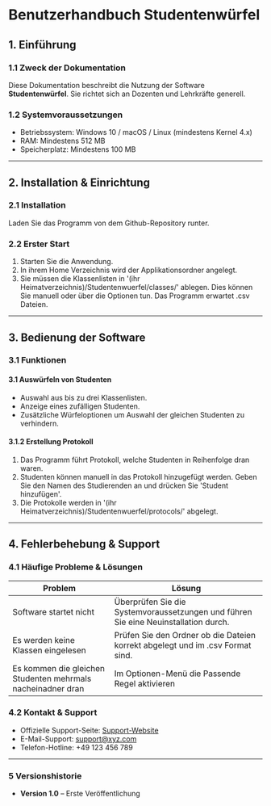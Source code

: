 # **Benutzerhandbuch Studentenwürfel**

## **1. Einführung**

### **1.1 Zweck der Dokumentation**
Diese Dokumentation beschreibt die Nutzung der Software **Studentenwürfel**. Sie richtet sich an Dozenten und Lehrkräfte generell.

### **1.2 Systemvoraussetzungen**
- Betriebssystem: Windows 10 / macOS / Linux (mindestens Kernel 4.x)
- RAM: Mindestens 512 MB
- Speicherplatz: Mindestens 100 MB

---

## **2. Installation & Einrichtung**

### **2.1 Installation**
Laden Sie das Programm von dem Github-Repository runter.

### **2.2 Erster Start**
1. Starten Sie die Anwendung.
2. In ihrem Home Verzeichnis wird der Applikationsordner angelegt.
3. Sie müssen die Klassenlisten in '(ihr Heimatverzeichnis)/Studentenwuerfel/classes/' ablegen. Dies können Sie manuell oder über die Optionen tun. Das Programm erwartet .csv Dateien.

---

## **3. Bedienung der Software**

### **3.1 Funktionen**
#### **3.1 Auswürfeln von Studenten**
- Auswahl aus bis zu drei Klassenlisten.
- Anzeige eines zufälligen Studenten.
- Zusätzliche Würfeloptionen um Auswahl der gleichen Studenten zu verhindern.

#### **3.1.2 Erstellung Protokoll**
1. Das Programm führt Protokoll, welche Studenten in Reihenfolge dran waren.
2. Studenten können manuell in das Protokoll hinzugefügt werden. Geben Sie den Namen des Studierenden an und drücken Sie 'Student hinzufügen'.
3. Die Protokolle werden in '(ihr Heimatverzeichnis)/Studentenwuerfel/protocols/' abgelegt.

---

## **4. Fehlerbehebung & Support**

### **4.1 Häufige Probleme & Lösungen**
| Problem | Lösung |
|---------|--------|
| Software startet nicht | Überprüfen Sie die Systemvoraussetzungen und führen Sie eine Neuinstallation durch. |
| Es werden keine Klassen eingelesen | Prüfen Sie den Ordner ob die Dateien korrekt abgelegt und im .csv Format sind. |
| Es kommen die gleichen Studenten mehrmals nacheinadner dran | Im Optionen-Menü die Passende Regel aktivieren |

### **4.2 Kontakt & Support**
- Offizielle Support-Seite: [Support-Website](https://www.xyz.com/support)
- E-Mail-Support: support@xyz.com
- Telefon-Hotline: +49 123 456 789

---

### **5 Versionshistorie**
- **Version 1.0** – Erste Veröffentlichung
